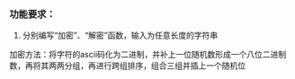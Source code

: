### 功能要求：

1. 分别编写“加密”、“解密”函数，输入为任意长度的字符串


加密方法：将字符的ascii码化为二进制，并补上一位随机数形成一个八位二进制数，再将其两两分组，再进行跨组排序，组合三组并插上一个随机位

